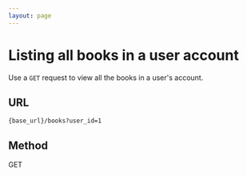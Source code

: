 ```yaml
---
layout: page
---
```


# Listing all books in a user account

Use a `GET` request to view all the books in a user's account.

## URL

```shell
{base_url}/books?user_id=1
```

## Method

GET
